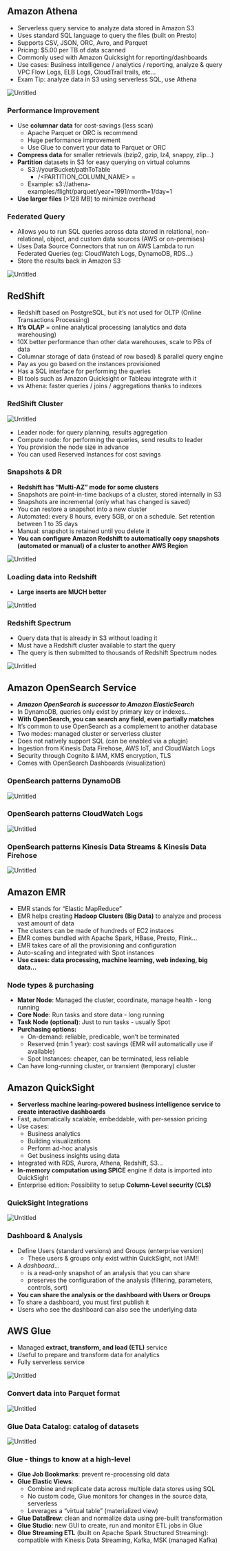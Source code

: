 ## Amazon Athena

- Serverless query service to analyze data stored in Amazon S3
- Uses standard SQL language to query the files (built on Presto)
- Supports CSV, JSON, ORC, Avro, and Parquet
- Pricing: $5.00 per TB of data scanned
- Commonly used with Amazon Quicksight for reporting/dashboards
- Use cases: Business intelligence / analytics / reporting, analyze & query VPC Flow Logs, ELB Logs, CloudTrail trails, etc…
- Exam Tip: analyze data in S3 using serverless SQL, use Athena

![Untitled](https://s3-us-west-2.amazonaws.com/secure.notion-static.com/bad79c6b-44c9-49b2-ac37-aa82c0ba8557/Untitled.png)

### Performance Improvement

- Use **columnar data** for cost-savings (less scan)
  - Apache Parquet or ORC is recommend
  - Huge performance improvement
  - Use Glue to convert your data to Parquet or ORC
- **Compress data** for smaller retrievals (bzip2, gzip, lz4, snappy, zlip…)
- **Partition** datasets in S3 for easy querying on virtual columns
  - S3://yourBucket/pathToTable
    - /<PARTITION_COLUMN_NAME> = <VALUE>
  - Example: s3://athena-examples/flight/parquet/year=1991/month=1/day=1
- **Use larger files** (>128 MB) to minimize overhead

### Federated Query

- Allows you to run SQL queries across data stored in relational, non-relational, object, and custom data sources (AWS or on-premises)
- Uses Data Source Connectors that run on AWS Lambda to run Federated Queries (eg: CloudWatch Logs, DynamoDB, RDS…)
- Store the results back in Amazon S3

![Untitled](https://s3-us-west-2.amazonaws.com/secure.notion-static.com/8f88b1d9-5b10-40ca-b92d-81ea0c629844/Untitled.png)

## RedShift

- Redshift based on PostgreSQL, but it’s not used for OLTP (Online Transactions Processing)
- **It’s OLAP** = online analytical processing (analytics and data warehousing)
- 10X better performance than other data warehouses, scale to PBs of data
- Columnar storage of data (instead of row based) & parallel query engine
- Pay as you go based on the instances provisioned
- Has a SQL interface for performing the queries
- BI tools such as Amazon Quicksight or Tableau integrate with it
- vs Athena: faster queries / joins / aggregations thanks to indexes

### RedShift Cluster

![Untitled](https://s3-us-west-2.amazonaws.com/secure.notion-static.com/ca732597-7802-416b-bce5-ff23ff5d4ac4/Untitled.png)

- Leader node: for query planning, results aggregation
- Compute node: for performing the queries, send results to leader
- You provision the node size in advance
- You can used Reserved Instances for cost savings

### Snapshots & DR

- **Redshift has “Multi-AZ” mode for some clusters**
- Snapshots are point-in-time backups of a cluster, stored internally in S3
- Snapshots are incremental (only what has changed is saved)
- You can restore a snapshot into a new cluster
- Automated: every 8 hours, every 5GB, or on a schedule. Set retention between 1 to 35 days
- Manual: snapshot is retained until you delete it
- **You can configure Amazon Redshift to automatically copy snapshots (automated or manual) of a cluster to another AWS Region**

![Untitled](https://s3-us-west-2.amazonaws.com/secure.notion-static.com/4852d898-f74d-40f6-b476-71e26ca47090/Untitled.png)

### Loading data into Redshift

- **Large inserts are MUCH better**

![Untitled](https://s3-us-west-2.amazonaws.com/secure.notion-static.com/043d9b97-b7ce-4ad3-9c9d-763330aed34c/Untitled.png)

### Redshift Spectrum

- Query data that is already in S3 without loading it
- Must have a Redshift cluster available to start the query
- The query is then submitted to thousands of Redshift Spectrum nodes

![Untitled](https://s3-us-west-2.amazonaws.com/secure.notion-static.com/8ae21f2c-99d0-4c98-aab8-c35498fbcaf3/Untitled.png)

## Amazon OpenSearch Service

- **_Amazon OpenSearch is successor to Amazon ElasticSearch_**
- In DynamoDB, queries only exist by primary key or indexes…
- **With OpenSearch, you can search any field, even partially matches**
- It’s common to use OpenSearch as a complement to another database
- Two modes: managed cluster or serverless cluster
- Does not natively support SQL (can be enabled via a plugin)
- Ingestion from Kinesis Data Firehose, AWS IoT, and CloudWatch Logs
- Security through Cognito & IAM, KMS encryption, TLS
- Comes with OpenSearch Dashboards (visualization)

### OpenSearch patterns DynamoDB

![Untitled](https://s3-us-west-2.amazonaws.com/secure.notion-static.com/8f5c6c71-ca0f-4382-8b77-c23ad757336a/Untitled.png)

### OpenSearch patterns CloudWatch Logs

![Untitled](https://s3-us-west-2.amazonaws.com/secure.notion-static.com/619831b2-630d-4011-87c1-1284a615755b/Untitled.png)

### OpenSearch patterns Kinesis Data Streams & Kinesis Data Firehose

![Untitled](https://s3-us-west-2.amazonaws.com/secure.notion-static.com/78eec671-4ac7-4c66-97a5-9573282dabbe/Untitled.png)

## Amazon EMR

- EMR stands for “Elastic MapReduce”
- EMR helps creating **Hadoop Clusters (Big Data)** to analyze and process vast amount of data
- The clusters can be made of hundreds of EC2 instaces
- EMR comes bundled with Apache Spark, HBase, Presto, Flink…
- EMR takes care of all the provisioning and configuration
- Auto-scaling and integrated with Spot instances
- **Use cases: data processing, machine learning, web indexing, big data…**

### Node types & purchasing

- **Mater Node**: Managed the cluster, coordinate, manage health - long running
- **Core Node**: Run tasks and store data - long running
- **Task Node (optional)**: Just to run tasks - usually Spot
- **Purchasing options:**
  - On-demand: reliable, predicable, won’t be terminated
  - Reserved (min 1 year): cost savings (EMR will automatically use if available)
  - Spot Instances: cheaper, can be terminated, less reliable
- Can have long-running cluster, or transient (temporary) cluster

## Amazon QuickSight

- **Serverless machine learing-powered business intelligence service to create interactive dashboards**
- Fast, automatically scalable, embeddable, with per-session pricing
- Use cases:
  - Business analytics
  - Building visualizations
  - Perform ad-hoc analysis
  - Get business insights using data
- Integrated with RDS, Aurora, Athena, Redshift, S3…
- **In-memory computation using SPICE** engine if data is imported into QuickSight
- Enterprise edition: Possibility to setup **Column-Level security (CLS)**

### QuickSight Integrations

![Untitled](https://s3-us-west-2.amazonaws.com/secure.notion-static.com/66357067-54a1-4695-bfb7-045cf5bb27e8/Untitled.png)

### Dashboard & Analysis

- Define Users (standard versions) and Groups (enterprise version)
  - These users & groups only exist within QuickSight, not IAM!!
- A _dashboard_…
  - is a read-only snapshot of an analysis that you can share
  - preserves the configuration of the analysis (filtering, parameters, controls, sort)
- **You can share the analysis or the dashboard with Users or Groups**
- To share a dashboard, you must first publish it
- Users who see the dashboard can also see the underlying data

## AWS Glue

- Managed **extract, transform, and load (ETL)** service
- Useful to prepare and transform data for analytics
- Fully serverless service

![Untitled](https://s3-us-west-2.amazonaws.com/secure.notion-static.com/31d63caa-5e49-41ee-9202-15a6b03e3a61/Untitled.png)

### Convert data into Parquet format

![Untitled](https://s3-us-west-2.amazonaws.com/secure.notion-static.com/489eedcd-fca5-4951-85f1-42050d181bd6/Untitled.png)

### Glue Data Catalog: catalog of datasets

![Untitled](https://s3-us-west-2.amazonaws.com/secure.notion-static.com/eb5fdd6c-eef2-4f3f-8d06-2bcf2b788aa5/Untitled.png)

### Glue - things to know at a high-level

- **Glue Job Bookmarks**: prevent re-processing old data
- **Glue Elastic Views**:
  - Combine and replicate data across multiple data stores using SQL
  - No custom code, Glue monitors for changes in the source data, serverless
  - Leverages a “virtual table” (materialized view)
- **Glue DataBrew**: clean and normalize data using pre-built transformation
- **Glue Studio**: new GUI to create, run and monitor ETL jobs in Glue
- **Glue Streaming ETL** (built on Apache Spark Structured Streaming): compatible with Kinesis Data Streaming, Kafka, MSK (managed Kafka)
